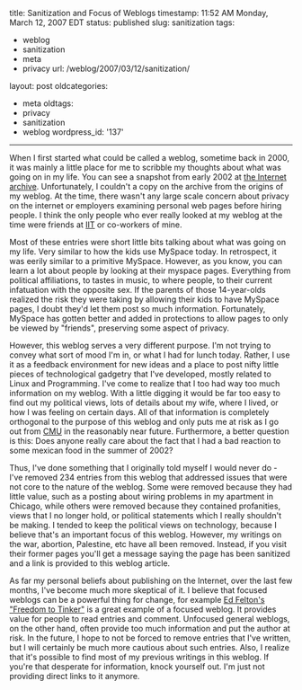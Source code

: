 title: Sanitization and Focus of Weblogs
timestamp: 11:52 AM Monday, March 12, 2007 EDT
status: published
slug: sanitization
tags:
- weblog
- sanitization
- meta
- privacy
url: /weblog/2007/03/12/sanitization/

layout: post
oldcategories:
- meta
oldtags:
- privacy
- sanitization
- weblog
wordpress_id: '137'

---

When I first started what could be called a weblog, sometime back in 2000, it was mainly a little place for me to scribble my thoughts about what was going on in my life.  You can see a snapshot from early 2002 at [the Internet archive](http://web.archive.org/web/20011204203509/http://patrick.wagstrom.net/weblog/).  Unfortunately, I couldn't a copy on the archive from the origins of my weblog.  At the time, there wasn't any large scale concern about privacy on the internet or employers examining personal web pages before hiring people.  I think the only people who ever really looked at my weblog at the time were friends at [IIT](http://www.iit.edu/) or co-workers of mine.

Most of these entries were short little bits talking about what was going on my life.  Very similar to how the kids use MySpace today.  In retrospect, it was eerily similar to a primitive MySpace.  However, as you know, you can learn a lot about people by looking at their myspace pages.  Everything from political affiliations, to tastes in music, to where people, to their current infatuation with the opposite sex.  If the parents of those 14-year-olds realized the risk they were taking by allowing their kids to have MySpace pages, I doubt they'd let them post so much information.  Fortunately, MySpace has gotten better and added in protections to allow pages to only be viewed by "friends", preserving some aspect of privacy.

However, this weblog serves a very different purpose.  I'm not trying to convey what sort of mood I'm in, or what I had for lunch today.  Rather, I use it as a feedback environment for new ideas and a place to post nifty little pieces of technological gadgetry that I've developed, mostly related to Linux and Programming. I've come to realize that I too had way too much information on my weblog.  With a little digging it would be far too easy to find out my political views, lots of details about my wife, where I lived, or how I was feeling on certain days.  All of that information is completely orthogonal to the purpose of this weblog and only puts me at risk as I go out from [CMU](http://www.cmu.edu/) in the reasonably near future.  Furthermore, a better question is this: Does anyone really care about the fact that I had a bad reaction to some mexican food in the summer of 2002?

Thus, I've done something that I originally told myself I would never do - I've removed 234 entries from this weblog that addressed issues that were not core to the nature of the weblog.  Some were removed because they had little value, such as a posting about wiring problems in my apartment in Chicago, while others were removed because they contained profanities, views that I no longer hold, or political statements which I really shouldn't be making.  I tended to keep the political views on technology, because I believe that's an important focus of this weblog.  However, my writings on the war, abortion, Palestine, etc have all been removed.  Instead, if you visit their former pages you'll get a message saying the page has been sanitized and a link is provided to this weblog article.

As far my personal beliefs about publishing on the Internet, over the last few months, I've become much more skeptical of it.  I believe that focused weblogs can be a powerful thing for change, for example [Ed Felton's "Freedom to Tinker"](http://www.freedom-to-tinker.com/) is a great example of a focused weblog.  It provides value for people to read entries and comment.  Unfocused general weblogs, on the other hand, often provide too much information and put the author at risk.  In the future, I hope to not be forced to remove entries that I've written, but I will certainly be much more cautious about such entries.  Also, I realize that it's possible to find most of my previous writings in this weblog.  If you're that desperate for information, knock yourself out.  I'm just not providing direct links to it anymore.
